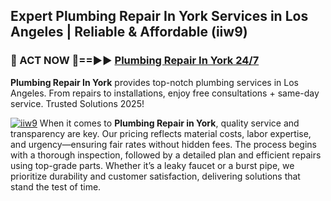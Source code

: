 ## Expert Plumbing Repair In York Services in Los Angeles | Reliable & Affordable (iiw9)  

<h3>🚿 ACT NOW 🌟==►► <a href="https://tinyurl.com/2ne6vx2x" rel="nofollow">Plumbing Repair In York 24/7</a></h3>

**Plumbing Repair In York** provides top-notch plumbing services in Los Angeles. From repairs to installations, enjoy free consultations + same-day service. Trusted Solutions 2025!

[![iiw9](https://i.imgur.com/4PFF4AK.jpeg)](https://tinyurl.com/2ne6vx2x)
When it comes to **Plumbing Repair in York**, quality service and transparency are key. Our pricing reflects material costs, labor expertise, and urgency—ensuring fair rates without hidden fees. The process begins with a thorough inspection, followed by a detailed plan and efficient repairs using top-grade parts. Whether it’s a leaky faucet or a burst pipe, we prioritize durability and customer satisfaction, delivering solutions that stand the test of time.